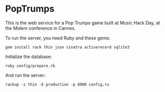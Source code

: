 PopTrumps
=========

This is the web service for a Pop Trumps game built at Music Hack Day, at the
Midem conference in Cannes.

To run the server, you need Ruby and these gems:

    gem install rack thin json sinatra activerecord sqlite3

Initialize the database:

    ruby config/prepare.rb

And run the server:

    rackup -s thin -E production -p 8000 config.ru
